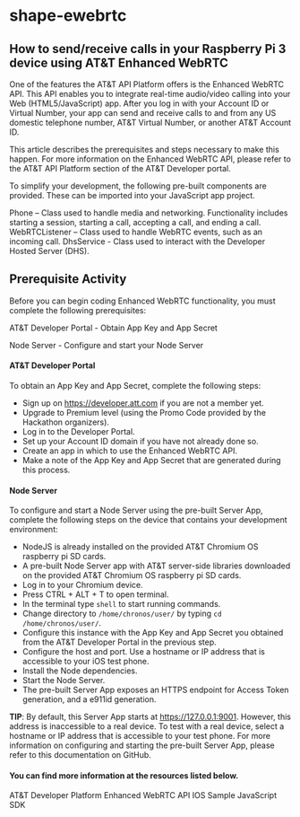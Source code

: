 # shape-ewebrtc

## How to send/receive calls in your Raspberry Pi 3 device using AT&T Enhanced WebRTC

One of the features the AT&T API Platform offers is the Enhanced WebRTC API. This API enables you to integrate real-time audio/video calling into your Web (HTML5/JavaScript) app. After you log in with your Account ID or Virtual Number, your app can send and receive calls to and from any US domestic telephone number, AT&T Virtual Number, or another AT&T Account ID.

This article describes the prerequisites and steps necessary to make this happen. For more information on the Enhanced WebRTC API, please refer to the AT&T API Platform section of the AT&T Developer portal.

To simplify your development, the following pre-built components are provided. These can be imported into your JavaScript app project.

Phone – Class used to handle media and networking. Functionality includes starting a session, starting a call, accepting a call, and ending a call.
WebRTCListener – Class used to handle WebRTC events, such as an incoming call.
DhsService - Class used to interact with the Developer Hosted Server (DHS).

## Prerequisite Activity
Before you can begin coding Enhanced WebRTC functionality, you must complete the following prerequisites:

AT&T Developer Portal - Obtain App Key and App Secret

Node Server - Configure and start your Node Server


#### AT&T Developer Portal
To obtain an App Key and App Secret, complete the following steps:

* Sign up on https://developer.att.com if you are not a member yet.
* Upgrade to Premium level (using the Promo Code provided by the Hackathon organizers).
* Log in to the Developer Portal.
* Set up your Account ID domain if you have not already done so.
* Create an app in which to use the Enhanced WebRTC API.
* Make a note of the App Key and App Secret that are generated during this process.

#### Node Server
To configure and start a Node Server using the pre-built Server App, complete the following steps on the device that contains your development environment:

* NodeJS is already installed on the provided AT&T Chromium OS raspberry pi SD cards.
* A pre-built Node Server app with AT&T server-side libraries downloaded on the provided AT&T Chromium OS raspberry pi SD cards.
* Log in to your Chromium device.
* Press CTRL + ALT + T to open terminal.
* In the terminal type `shell` to start running commands.
* Change directory to `/home/chronos/user/` by typing `cd /home/chronos/user/`.
* Configure this instance with the App Key and App Secret you obtained from the AT&T Developer Portal in the previous step.
* Configure the host and port. Use a hostname or IP address that is accessible to your iOS test phone.
* Install the Node dependencies.
* Start the Node Server.
* The pre-built Server App exposes an HTTPS endpoint for Access Token generation, and a e911id generation.

__TIP__: By default, this Server App starts at https://127.0.0.1:9001. However, this address is inaccessible to a real device. To test with a real device, select a hostname or IP address that is accessible to your test phone. For more information on configuring and starting the pre-built Server App, please refer to this documentation on GitHub.

#### You can find more information at the resources listed below.
AT&T Developer Platform
Enhanced WebRTC API
IOS Sample
JavaScript SDK
